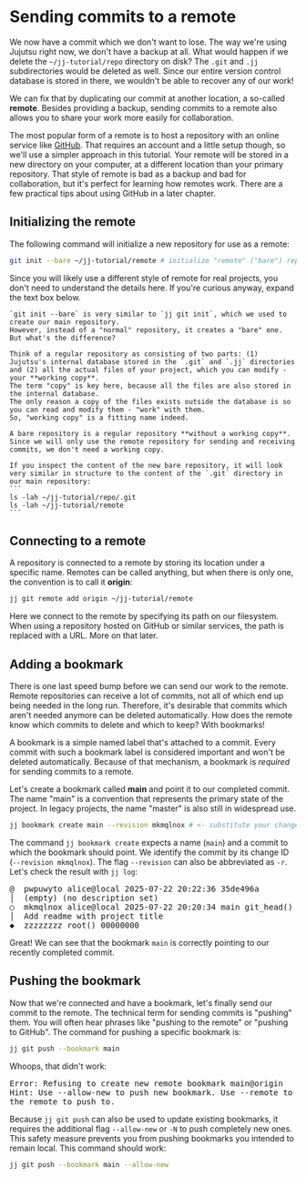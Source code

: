 # Sending commits to a remote

We now have a commit which we don't want to lose.
The way we're using Jujutsu right now, we don't have a backup at all.
What would happen if we delete the `~/jj-tutorial/repo` directory on disk?
The `.git` and `.jj` subdirectories would be deleted as well.
Since our entire version control database is stored in there, we wouldn't be able to recover any of our work!

We can fix that by duplicating our commit at another location, a so-called **remote**.
Besides providing a backup, sending commits to a remote also allows you to share your work more easily for collaboration.

The most popular form of a remote is to host a repository with an online service like [GitHub](https://github.com/).
That requires an account and a little setup though, so we'll use a simpler approach in this tutorial.
Your remote will be stored in a new directory on your computer, at a different location than your primary repository.
That style of remote is bad as a backup and bad for collaboration, but it's perfect for learning how remotes work.
There are a few practical tips about using GitHub in a later chapter.

## Initializing the remote

The following command will initialize a new repository for use as a remote:

```sh
git init --bare ~/jj-tutorial/remote # initialize "remote" ("bare") repository
```

Since you will likely use a different style of remote for real projects, you don't need to understand the details here.
If you're curious anyway, expand the text box below.

````admonish note title="The difference between remote (bare) and regular repositories" collapsible=true
`git init --bare` is very similar to `jj git init`, which we used to create our main repository.
However, instead of a "normal" repository, it creates a "bare" one.
But what's the difference?

Think of a regular repository as consisting of two parts: (1) Jujutsu's internal database stored in the `.git` and `.jj` directories and (2) all the actual files of your project, which you can modify - your **working copy**.
The term "copy" is key here, because all the files are also stored in the internal database.
The only reason a copy of the files exists outside the database is so you can read and modify them - "work" with them.
So, "working copy" is a fitting name indeed.

A bare repository is a regular repository **without a working copy**.
Since we will only use the remote repository for sending and receiving commits, we don't need a working copy.

If you inspect the content of the new bare repository, it will look very similar in structure to the content of the `.git` directory in our main repository:
```
ls -lah ~/jj-tutorial/repo/.git
ls -lah ~/jj-tutorial/remote
```
````

## Connecting to a remote

A repository is connected to a remote by storing its location under a specific name.
Remotes can be called anything, but when there is only one, the convention is to call it **origin**:

```sh
jj git remote add origin ~/jj-tutorial/remote
```

Here we connect to the remote by specifying its path on our filesystem.
When using a repository hosted on GitHub or similar services, the path is replaced with a URL.
More on that later.

## Adding a bookmark

There is one last speed bump before we can send our work to the remote.
Remote repositories can receive a lot of commits, not all of which end up being needed in the long run.
Therefore, it's desirable that commits which aren't needed anymore can be deleted automatically.
How does the remote know which commits to delete and which to keep?
With bookmarks!

A bookmark is a simple named label that's attached to a commit.
Every commit with such a bookmark label is considered important and won't be deleted automatically.
Because of that mechanism, a bookmark is _required_ for sending commits to a remote.

Let's create a bookmark called **main** and point it to our completed commit.
The name "main" is a convention that represents the primary state of the project.
In legacy projects, the name "master" is also still in widespread use.

```sh
jj bookmark create main --revision mkmqlnox # <- substitute your change ID here
```

The command `jj bookmark create` expects a name (`main`) and a commit to which the bookmark should point.
We identify the commit by its change ID (`--revision mkmqlnox`).
The flag `--revision` can also be abbreviated as `-r`.
Let's check the result with `jj log`:

<!-- generated by aha script -->
<pre class="aha">
<span class="bold "></span><span class="bold green ">@</span>  <span class="bold "></span><span class="bold highlighted purple ">p</span><span class="bold highlighted dimgray ">wpuwyto</span><span class="bold "> </span><span class="bold yellow ">alice@local</span><span class="bold "> </span><span class="bold highlighted cyan ">2025-07-22 20:22:36</span><span class="bold "> </span><span class="bold highlighted blue ">3</span><span class="bold highlighted dimgray ">5de496a</span><span class="bold "></span>
│  <span class="bold "></span><span class="bold highlighted green ">(empty)</span><span class="bold "> </span><span class="bold highlighted green ">(no description set)</span><span class="bold "></span>
○  <span class="bold "></span><span class="bold purple ">m</span><span class="highlighted dimgray ">kmqlnox</span> <span class="yellow ">alice@local</span> <span class="cyan ">2025-07-22 20:20:34</span> <span class="purple ">main</span> <span class="green ">git_head()</span> <span class="bold "></span><span class="bold blue ">5</span><span class="highlighted dimgray ">b79353a</span>
│  Add readme with project title
<span class="bold "></span><span class="bold highlighted cyan ">◆</span>  <span class="bold "></span><span class="bold purple ">z</span><span class="highlighted dimgray ">zzzzzzz</span> <span class="green ">root()</span> <span class="bold "></span><span class="bold blue ">0</span><span class="highlighted dimgray ">0000000</span>
</pre>

Great!
We can see that the bookmark `main` is correctly pointing to our recently completed commit.

## Pushing the bookmark

Now that we're connected and have a bookmark, let's finally send our commit to the remote.
The technical term for sending commits is "pushing" them.
You will often hear phrases like "pushing to the remote" or "pushing to GitHub".
The command for pushing a specific bookmark is:

```sh
jj git push --bookmark main
```

Whoops, that didn't work:

<!-- generated by aha script -->
<pre class="aha">
<span class="bold "></span><span class="bold red ">Error: </span><span class="bold ">Refusing to create new remote bookmark main@origin</span>
<span class="bold "></span><span class="bold cyan ">Hint: </span>Use --allow-new to push new bookmark. Use --remote to specify
the remote to push to.
</pre>

Because `jj git push` can also be used to update existing bookmarks, it requires the additional flag `--allow-new` or `-N` to push completely new ones.
This safety measure prevents you from pushing bookmarks you intended to remain local.
This command should work:

```sh
jj git push --bookmark main --allow-new
```
